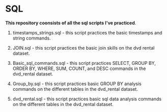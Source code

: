 # SQL

**This repository coonsists of all the sql scripts I've practiced**.    

1. timestamps_strings.sql - this script practices the basic timestamps and string commands.   

1. JOIN.sql - this script practices the basic join skills on the dvd rental dataset.     

2. Basic_sql_commands.sql - this script practices SELECT, GROUP BY, ORDER BY, WHERE, SUM, COUNT, and DESC commands in the dvd_rental dataset.   

3. Group_by.sql - this script practices basic GROUP BY analysis commands on the different tables in the dvd_rental dataset.       

4. dvd_rental.sql - this script practices basic sql data analysis commands on the different tables in the dvd_rental dataset.       
